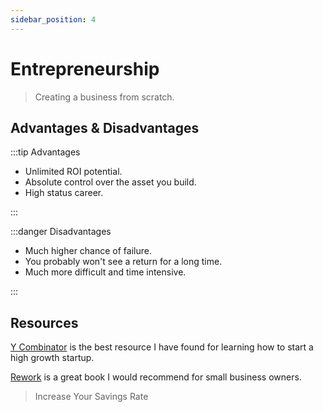 ```yaml
---
sidebar_position: 4
---
```


# Entrepreneurship

> Creating a business from scratch.

## Advantages & Disadvantages

:::tip Advantages

- Unlimited ROI potential.
- Absolute control over the asset you build.
- High status career.

:::

:::danger Disadvantages

- Much higher chance of failure.
- You probably won't see a return for a long time.
- Much more difficult and time intensive.

:::

## Resources

[Y Combinator](https://www.ycombinator.com/) is the best resource I have found for learning how to start a high growth startup. 

[Rework](https://www.amazon.com/dp/B002MUAJ2A/ref=dp-kindle-redirect?_encoding=UTF8&btkr=1) is a great book I would recommend for small business owners.

>Increase Your Savings Rate